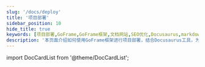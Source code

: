 ```yaml
---
slug: '/docs/deploy'
title: '项目部署'
sidebar_position: 10
hide_title: true
keywords: [项目部署,GoFrame,GoFrame框架,文档网站,SEO优化,Docusaurus,markdown,网页优化,前端开发,技术文档]
description: '本页面介绍如何使用GoFrame框架进行项目部署，结合Docusaurus工具，为开发者提供文档网站的SEO优化方案，通过markdown文件中的front matter来提升网页的搜索引擎友好度。'
---
```


import DocCardList from '@theme/DocCardList';

<DocCardList />